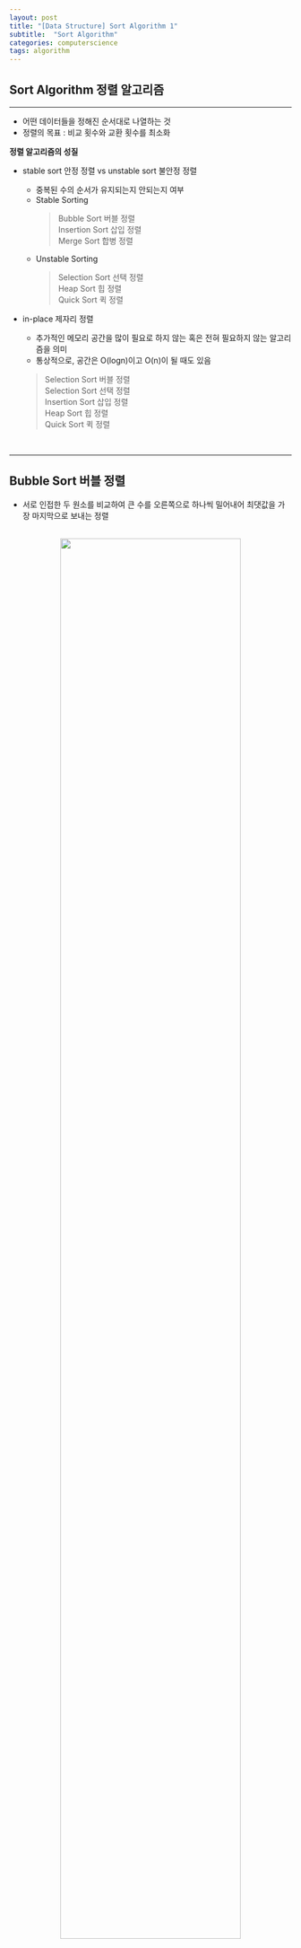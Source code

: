 ```yaml
---
layout: post
title: "[Data Structure] Sort Algorithm 1"
subtitle:  "Sort Algorithm"
categories: computerscience
tags: algorithm
---
```

## Sort Algorithm 정렬 알고리즘
  
----  
  
- 어떤 데이터들을 정해진 순서대로 나열하는 것  
- 정렬의 목표 : 비교 횟수와 교환 횟수를 최소화  
  
**정렬 알고리즘의 성질**  
  
- stable sort 안정 정렬 vs unstable sort 불안정 정렬  
    - 중복된 수의 순서가 유지되는지 안되는지 여부  
    - Stable Sorting  
        > Bubble Sort 버블 정렬  
        > Insertion Sort 삽입 정렬  
        > Merge Sort 합병 정렬  
    - Unstable Sorting  
        > Selection Sort 선택 정렬  
        > Heap Sort 힙 정렬  
        > Quick Sort 퀵 정렬  
  
- in-place 제자리 정렬  
    - 추가적인 메모리 공간을 많이 필요로 하지 않는 혹은 전혀 필요하지 않는 알고리즘을 의미  
    - 통상적으로, 공간은 O(logn)이고 O(n)이 될 때도 있음  
    > Selection Sort 버블 정렬  
    > Selection Sort 선택 정렬  
    > Insertion Sort 삽입 정렬  
    > Heap Sort 힙 정렬  
    > Quick Sort 퀵 정렬  
  
<br>  
  
---  
  
## Bubble Sort 버블 정렬   
  
- 서로 인접한 두 원소를 비교하여 큰 수를 오른쪽으로 하나씩 밀어내어 최댓값을 가장 마지막으로 보내는 정렬  
  
<br>
  
<center><img src="/assets/img/cs_al_210713_1.png" width="80%" height="80%"></center>  
<center>출처 : https://blog.csdn.net/weixin_42022175/article/details/101203937</center>  
<center> 버블 정렬 동작 모습 </center> 
  
<br>

**동작 원리**  
  
1. n개의 데이터가 있는 리스트의 경우 최대 n-1번 반복  
    - 만약 첫번째 사이클에서 데이터가 한번도 교환 된 적이 없다면 이미 정렬된 상태이므로 더 이상 반복하지 않고 반복문 종료  
2. list[0]과 list[1]을 비교하여 큰 수를 뒤 쪽으로 밀어주는 동작을 list[n-1]까지 반복  
    - 만약 list[x-1]이 list[x]보다 크다면 list[x-1]의 데이터와 list[x]의 데이터를 교환 후 list[x]와 list[x+1]를 비교하는 다음 동작 수행  
    - 만약 list[x-1]이 list[x]보다 작다면 넘어가서 list[x]와 list[x+1]를 비교하는 다음 동작 수행  
3. 모든 비교가 끝났으면 반복문 종료  
  
<br>

```python
def bubblesort(data):
    for index in range(len(data) - 1):
        swap = False
        for index2 in range(len(data) - index - 1):
            if data[index2] > data[index2 + 1]:
                data[index2], data[index2 + 1] = data[index2 + 1], data[index2]
                swap = True
        
        if swap == False:
            break
    return data
<center> 버블 정렬을 파이썬으로 구현 </center>
```
  
<br>  
  
---  
  
## Selection Sort 선택 정렬   
  
- 정렬되지 않은 수들 중에 최솟값을 찾아 앞쪽으로 보내는 정렬  
  
<br>
  
<center><img src="/assets/img/cs_al_210713_2.png" width="80%" height="80%"></center>  
<center>출처 : https://blog.csdn.net/weixin_42022175/article/details/101203937</center>  
<center> 선택 정렬 동작 모습 </center> 
  
<br>

**동작 원리**  
  
1. n개의 데이터가 있는 리스트의 경우 n-1번 반복  
2. lowest = stand로 놓고 stand부터 n까지 반복  
    - list[losest]의 데이터가 list[n]의 데이터보다 크면 lowest = n  
3. list[lowest]의 데이터와 list[n]의 데이터 교환 후 list[lowest]와 list[n+1]을 비교하는 다음 동작 수행
4. 모든 비교가 끝났으면 반복문 종료  
  
<br>

```python
def selection_sort(data):
    for stand in range(len(data) - 1):
        lowest = stand
        for index in range(stand + 1, len(data)):
            if data[lowest] > data[index]:
                lowest = index
        data[lowest], data[stand] = data[stand], data[lowest]
    return data
```
<center> 선택 정렬을 파이썬으로 구현 </center>
  
<br>  
  
---  
  
## Insertion Sort 삽입 정렬   
  
- 자료 배열의 모든 요소를 앞에서부터 차례대로 이미 정렬된 배열 부분과 비교 하여, 자신의 위치를 찾아 삽입하는 정렬  
  
<br>
  
<center><img src="/assets/img/cs_al_210713_3.png" width="80%" height="80%"></center>  
<center>출처 : https://blog.csdn.net/weixin_42022175/article/details/101203937</center>  
<center> 삽입 정렬 동작 모습 </center> 
  
<br>

**동작 원리**  
  
1. n개의 데이터가 있는 리스트의 경우 n-1번 반복  
2. list[x]의 데이터를 list[x-1]부터 list[x]의 데이터보다 작은 데이터가 나올 때까지 반복  
    - 만약 list[x]가 list[x-1]보다 작다면 list[x]와 list[x-1] 교환  
    - 만약 list[x]가 list[x-1]보다 크다면 반복을 멈추고 list[x+1]을 비교하는 다음 동작 수행  
4. 모든 비교가 끝났으면 반복문 종료  
  
<br>

```python
def insertion_sort(data):
    for index in range(len(data) - 1):
        for index2 in range(index + 1, 0, -1):
            if data[index2] < data[index2 - 1]:
                data[index2], data[index2 - 1] = data[index2 - 1], data[index2]
            else:
                break
    return data
```
<center> 삽입 정렬을 파이썬으로 구현 </center>
  
<br>
    
----  
  
### 참고  
  
[잔재미코딩](https://www.fun-coding.org/Chapter12-bubblesorting.html)  
[신찬수 교수님 유튜브](https://www.youtube.com/user/cssin829)  
[위키 백과](https://ko.wikipedia.org/wiki/%EC%A0%95%EB%A0%AC_%EC%95%8C%EA%B3%A0%EB%A6%AC%EC%A6%98)  
[Heee's Development Blog](https://gmlwjd9405.github.io/tags#sort)  
[janjanlog](https://velog.io/@roro/%EC%9E%90%EB%A3%8C%EA%B5%AC%EC%A1%B0%EC%95%8C%EA%B3%A0%EB%A6%AC%EC%A6%98-%EA%B7%B8%EB%9E%98%ED%94%84-DFS-BFS)  
  
----  
  


